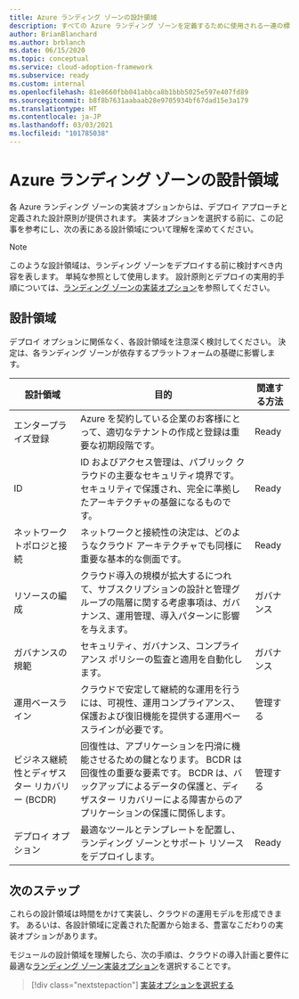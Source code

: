 ```yaml
---
title: Azure ランディング ゾーンの設計領域
description: すべての Azure ランディング ゾーンを定義するために使用される一連の標準的な考慮事項を評価します。
author: BrianBlanchard
ms.author: brblanch
ms.date: 06/15/2020
ms.topic: conceptual
ms.service: cloud-adoption-framework
ms.subservice: ready
ms.custom: internal
ms.openlocfilehash: 81e8660fbb041abbca8b1bbb5025e597e407fd89
ms.sourcegitcommit: b8f8b7631aabaab28e9705934bf67dad15e3a179
ms.translationtype: HT
ms.contentlocale: ja-JP
ms.lasthandoff: 03/03/2021
ms.locfileid: "101785038"
---
```

<!-- TODO: Refactor terms: "design area", "well-architected" -->

# <a name="azure-landing-zone-design-areas"></a>Azure ランディング ゾーンの設計領域

各 Azure ランディング ゾーンの実装オプションからは、デプロイ アプローチと定義された設計原則が提供されます。 実装オプションを選択する前に、この記事を参考にし、次の表にある設計領域について理解を深めてください。

> [!NOTE]
> このような設計領域は、ランディング ゾーンをデプロイする前に検討すべき内容を表します。 単純な参照として使用します。 設計原則とデプロイの実用的手順については、[ランディング ゾーンの実装オプション](./implementation-options.md)を参照してください。

## <a name="design-areas"></a>設計領域

デプロイ オプションに関係なく、各設計領域を注意深く検討してください。 決定は、各ランディング ゾーンが依存するプラットフォームの基礎に影響します。

| 設計領域 | 目的 | 関連する方法 |
|---|---|---|
| エンタープライズ登録 | Azure を契約している企業のお客様にとって、適切なテナントの作成と登録は重要な初期段階です。 | Ready |
| ID | ID およびアクセス管理は、パブリック クラウドの主要なセキュリティ境界です。 セキュリティで保護され、完全に準拠したアーキテクチャの基盤になるものです。 | Ready |
| ネットワーク トポロジと接続 | ネットワークと接続性の決定は、どのようなクラウド アーキテクチャでも同様に重要な基本的な側面です。 | Ready |
| リソースの編成 | クラウド導入の規模が拡大するにつれて、サブスクリプションの設計と管理グループの階層に関する考慮事項は、ガバナンス、運用管理、導入パターンに影響を与えます。 | ガバナンス |
| ガバナンスの規範 | セキュリティ、ガバナンス、コンプライアンス ポリシーの監査と適用を自動化します。 | ガバナンス |
| 運用ベースライン | クラウドで安定して継続的な運用を行うには、可視性、運用コンプライアンス、保護および復旧機能を提供する運用ベースラインが必要です。 | 管理する |
| ビジネス継続性とディザスター リカバリー (BCDR) | 回復性は、アプリケーションを円滑に機能させるための鍵となります。 BCDR は回復性の重要な要素です。 BCDR は、バックアップによるデータの保護と、ディザスター リカバリーによる障害からのアプリケーションの保護に関係します。 | 管理する |
| デプロイ オプション | 最適なツールとテンプレートを配置し、ランディング ゾーンとサポート リソースをデプロイします。 | Ready |

## <a name="next-steps"></a>次のステップ

これらの設計領域は時間をかけて実装し、クラウドの運用モデルを形成できます。 あるいは、各設計領域に定義された配置から始まる、豊富なこだわりの実装オプションがあります。

モジュールの設計領域を理解したら、次の手順は、クラウドの導入計画と要件に最適な[ランディング ゾーン実装オプション](./implementation-options.md)を選択することです。

> [!div class="nextstepaction"]
> [実装オプションを選択する](./implementation-options.md)
